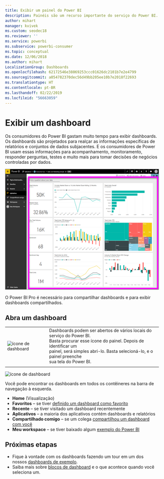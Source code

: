 ```yaml
---
title: Exibir um painel do Power BI
description: Painéis são um recurso importante do serviço do Power BI. Saiba como abrir e exibir um painel.
author: mihart
manager: kvivek
ms.custom: seodec18
ms.reviewer: ''
ms.service: powerbi
ms.subservice: powerbi-consumer
ms.topic: conceptual
ms.date: 12/06/2018
ms.author: mihart
LocalizationGroup: Dashboards
ms.openlocfilehash: 62172546e38069253ccc01626dc2101b7e2e4799
ms.sourcegitcommit: a054782370dec56d49bb205ee10b7e2018f22693
ms.translationtype: HT
ms.contentlocale: pt-BR
ms.lasthandoff: 02/22/2019
ms.locfileid: "56663059"
---
```

# <a name="view-a-dashboard"></a>Exibir um dashboard
Os consumidores do Power BI gastam muito tempo para exibir dashboards. Os dashboards são projetados para realçar as informações específicas de relatórios e conjuntos de dados subjacentes. E os consumidores de Power BI usam essas informações para acompanhamento, monitoramento, responder perguntas, testes e muito mais para tomar decisões de negócios controladas por dados.

![dashboard](media/end-user-dashboard-open/power-bi-new-dash.png)


O Power BI Pro é necessário para compartilhar dashboards e para exibir dashboards compartilhados.

## <a name="open-a-dashboard"></a>Abra um dashboard



|              |         |
|------------|--------------------------------|
|![ícone de dashboard](media/end-user-dashboard-open/power-bi-dashboard-icon.png)      |Dashboards podem ser abertos de vários locais do serviço do Power BI. <br> Basta procurar esse ícone do painel. Depois de identificar um <br>painel, será simples abri-lo. Basta selecioná-lo, e o painel preenche <br>sua tela do Power BI. |
|                    |          |

![ícone de dashboard](media/end-user-dashboard-open/opendash.gif)


Você pode encontrar os dashboards em todos os contêineres na barra de navegação à esquerda. 
- **Home** (Visualização)
- **Favoritos** – se tiver [definido um dashboard como favorito](end-user-favorite.md)
- **Recente** – se tiver visitado um dashboard recentemente
- **Aplicativos** – a maioria dos aplicativos contém dashboards e relatórios
- **Compartilhado comigo** – se um colega [compartilhou um dashboard com você](end-user-shared-with-me.md)
- **Meu workspace** – se tiver baixado algum [exemplo do Power BI](../sample-datasets.md)


## <a name="next-steps"></a>Próximas etapas
* Fique à vontade com os dashboards fazendo um tour em um dos nossos [dashboards de exemplo](../sample-tutorial-connect-to-the-samples.md).
* Saiba mais sobre [blocos de dashboard](end-user-tiles.md) e o que acontece quando você seleciona um.